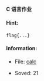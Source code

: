 #### C 语言作业  

  
#### Hint:  

``` 
flag{...}  
``` 
#### Information:  

* File: [calc](files/calc)  

* Soved: 21  

